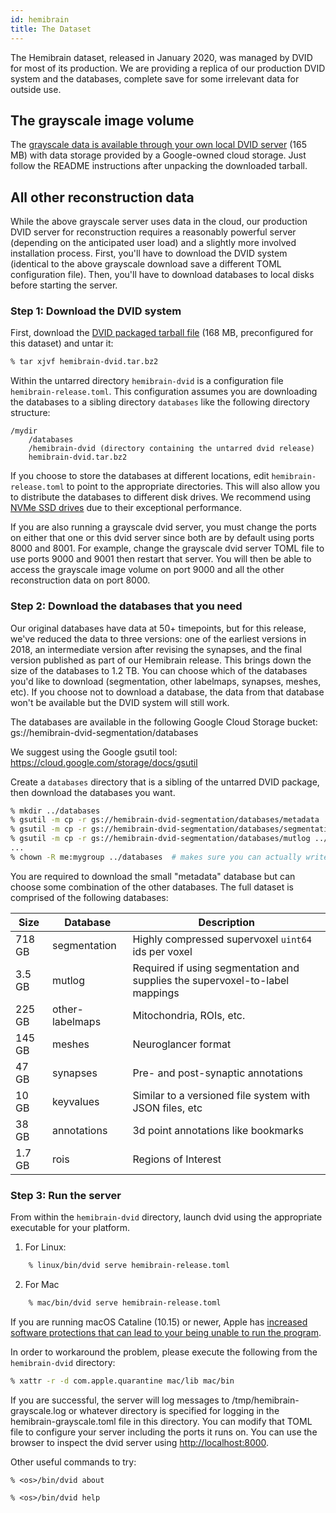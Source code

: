 ```yaml
---
id: hemibrain
title: The Dataset
---
```


The Hemibrain dataset, released in January 2020, was managed by DVID for most of its
production. We are providing a replica of our production DVID system and the
databases, complete save for some irrelevant data for outside use.  

## The grayscale image volume

The [grayscale data is available through your own local DVID server](https://storage.cloud.google.com/hemibrain-release/hemibrain-grayscale.tar.bz2)
(165 MB) with data storage provided by a Google-owned cloud storage.  Just follow the README instructions after unpacking the
downloaded tarball.

## All other reconstruction data

While the above grayscale server uses data in the cloud, our production
DVID server for reconstruction requires a reasonably powerful server
(depending on the anticipated user load) and a slightly more involved installation process.
First, you'll have to download the DVID system (identical to the above grayscale
download save a different TOML configuration file).
Then, you'll have to download databases to local disks before starting the server.

### Step 1: Download the DVID system

First, download the [DVID packaged tarball file](https://storage.cloud.google.com/hemibrain-dvid-segmentation/hemibrain-dvid.tar.bz2)
(168 MB, preconfigured for this dataset) and untar it:

```bash
% tar xjvf hemibrain-dvid.tar.bz2
```

Within the untarred directory `hemibrain-dvid` is a configuration file 
`hemibrain-release.toml`.  This configuration assumes you are
downloading the databases to a sibling directory `databases` like
the following directory structure:
```
/mydir
    /databases
    /hemibrain-dvid (directory containing the untarred dvid release)
    hemibrain-dvid.tar.bz2
```

If you choose to store the databases at different locations, edit
`hemibrain-release.toml` to point to the appropriate directories.  This
will also allow you to distribute the databases to different disk drives.
We recommend using [NVMe SSD drives](https://www.enterprisestorageforum.com/storage-hardware/nvme-5-key-facts-about-nonvolatile-memory-express.html) 
due to their exceptional performance.

If you are also running a grayscale dvid server, you must change the ports
on either that one or this dvid server since both are by default using ports
8000 and 8001.  For example, change the grayscale dvid server TOML file to
use ports 9000 and 9001 then restart that server.  You will then be able 
to access the grayscale image volume on port 9000 and all the other
reconstruction data on port 8000.

### Step 2: Download the databases that you need

Our original databases have data at 50+ timepoints, but for this release, we've reduced the
data to three versions: one of the earliest versions in 2018, an intermediate version
after revising the synapses, and the final version published as
part of our Hemibrain release.  This brings down the size of the databases to 1.2 TB.
You can choose which of the databases you'd like to download (segmentation,
other labelmaps, synapses, meshes, etc).  If you choose not to download a database, the
data from that database won't be available but the DVID system will still work.

The databases are available in the following Google Cloud Storage bucket:
gs://hemibrain-dvid-segmentation/databases

We suggest using the Google gsutil tool:
https://cloud.google.com/storage/docs/gsutil

Create a `databases` directory that is a sibling of the untarred DVID package,
 then download the databases you want.

```bash
% mkdir ../databases 
% gsutil -m cp -r gs://hemibrain-dvid-segmentation/databases/metadata ../databases
% gsutil -m cp -r gs://hemibrain-dvid-segmentation/databases/segmentation ../databases
% gsutil -m cp -r gs://hemibrain-dvid-segmentation/databases/mutlog ../databases
...
% chown -R me:mygroup ../databases  # makes sure you can actually write to those DBs
```

You are required to download the small "metadata" database but can choose some 
combination of the other databases.  The full dataset is comprised of the following
databases:

|Size|Database|Description|
|------|--------------|---|
|718 GB|   segmentation|Highly compressed supervoxel `uint64` ids per voxel|
|3.5 GB|   mutlog|Required if using segmentation and supplies the supervoxel-to-label mappings|
|225 GB|   other-labelmaps|Mitochondria, ROIs, etc.|
|145 GB|   meshes | Neuroglancer format |
| 47 GB|   synapses| Pre- and post-synaptic annotations|
| 10 GB|   keyvalues| Similar to a versioned file system with JSON files, etc|
| 38 GB|   annotations| 3d point annotations like bookmarks|
|1.7 GB|   rois |Regions of Interest|

### Step 3: Run the server

From within the `hemibrain-dvid` directory, launch dvid using the appropriate
executable for your platform.

1) For Linux:

```bash
    % linux/bin/dvid serve hemibrain-release.toml
```

2) For Mac

```bash
    % mac/bin/dvid serve hemibrain-release.toml
```

If you are running macOS Cataline (10.15) or newer, Apple has [increased 
software protections that can lead to your being unable to run the program](https://developer.apple.com/news/?id=10032019a).

In order to workaround the problem, please execute the following
from the `hemibrain-dvid` directory:

```bash
% xattr -r -d com.apple.quarantine mac/lib mac/bin
```

If you are successful, the server will log messages to /tmp/hemibrain-grayscale.log
or whatever directory is specified for logging in the hemibrain-grayscale.toml
file in this directory.  You can modify that TOML file to configure
your server including the ports it runs on.  You can use the browser to 
inspect the dvid server using [http://localhost:8000](http://localhost:8000).

Other useful commands to try:

    % <os>/bin/dvid about
    
    % <os>/bin/dvid help